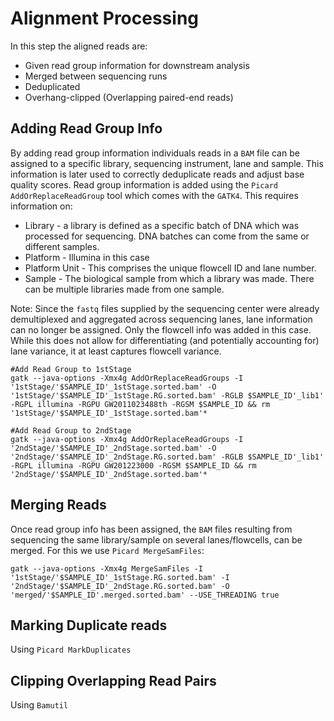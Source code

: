 # Alignment Processing

In this step the aligned reads are:

* Given read group information for downstream analysis
* Merged between sequencing runs
* Deduplicated
* Overhang-clipped (Overlapping paired-end reads)

## Adding Read Group Info

By adding read group information individuals reads in a `BAM` file can be assigned to a specific library, sequencing instrument, lane and sample. This information is later used to correctly deduplicate reads and adjust base quality scores.
Read group information is added using the `Picard AddOrReplaceReadGroup` tool which comes with the `GATK4`. This requires information on:

* Library - a library is defined as a specific batch of DNA which was processed for sequencing. DNA batches can come from the same or different samples.
* Platform - Illumina in this case
* Platform Unit - This comprises the unique flowcell ID and lane number.
* Sample - The biological sample from which a library was made. There can be multiple libraries made from one sample.

Note: Since the `fastq` files supplied by the sequencing center were already demultiplexed and aggregated across sequencing lanes, lane information can no longer be assigned. Only the flowcell info was added in this case. While this does not allow for differentiating (and potentially accounting for) lane variance, it at least captures flowcell variance.

```
#Add Read Group to 1stStage
gatk --java-options -Xmx4g AddOrReplaceReadGroups -I '1stStage/'$SAMPLE_ID'_1stStage.sorted.bam' -O '1stStage/'$SAMPLE_ID'_1stStage.RG.sorted.bam' -RGLB $SAMPLE_ID'_lib1' -RGPL illumina -RGPU GW2011023488th -RGSM $SAMPLE_ID && rm '1stStage/'$SAMPLE_ID'_1stStage.sorted.bam'*

#Add Read Group to 2ndStage
gatk --java-options -Xmx4g AddOrReplaceReadGroups -I '2ndStage/'$SAMPLE_ID'_2ndStage.sorted.bam' -O '2ndStage/'$SAMPLE_ID'_2ndStage.RG.sorted.bam' -RGLB $SAMPLE_ID'_lib1' -RGPL illumina -RGPU GW201223000 -RGSM $SAMPLE_ID && rm '2ndStage/'$SAMPLE_ID'_2ndStage.sorted.bam'*
```

## Merging Reads

Once read group info has been assigned, the `BAM` files resulting from sequencing the same library/sample on several lanes/flowcells, can be merged. For this we use `Picard MergeSamFiles`:
```
gatk --java-options -Xmx4g MergeSamFiles -I '1stStage/'$SAMPLE_ID'_1stStage.RG.sorted.bam' -I '2ndStage/'$SAMPLE_ID'_2ndStage.RG.sorted.bam' -O 'merged/'$SAMPLE_ID'.merged.sorted.bam' --USE_THREADING true
```

## Marking Duplicate reads

Using `Picard MarkDuplicates`

## Clipping Overlapping Read Pairs

Using `Bamutil`
